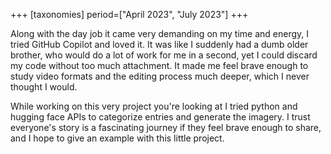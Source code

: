 +++
[taxonomies]
period=["April 2023", "July 2023"]
+++

Along with the day job it came very demanding on my time and energy, I tried GitHub Copilot and loved it. It was like I suddenly had a dumb older brother, who would do a lot of work for me in a second, yet I could discard my code without too much attachment. It made me feel brave enough to study video formats and the editing process much deeper, which I never thought I would.

While working on this very project you're looking at I tried python and hugging face APIs to categorize entries and generate the imagery. I trust everyone's story is a fascinating journey if they feel brave enough to share, and I hope to give an example with this little project.